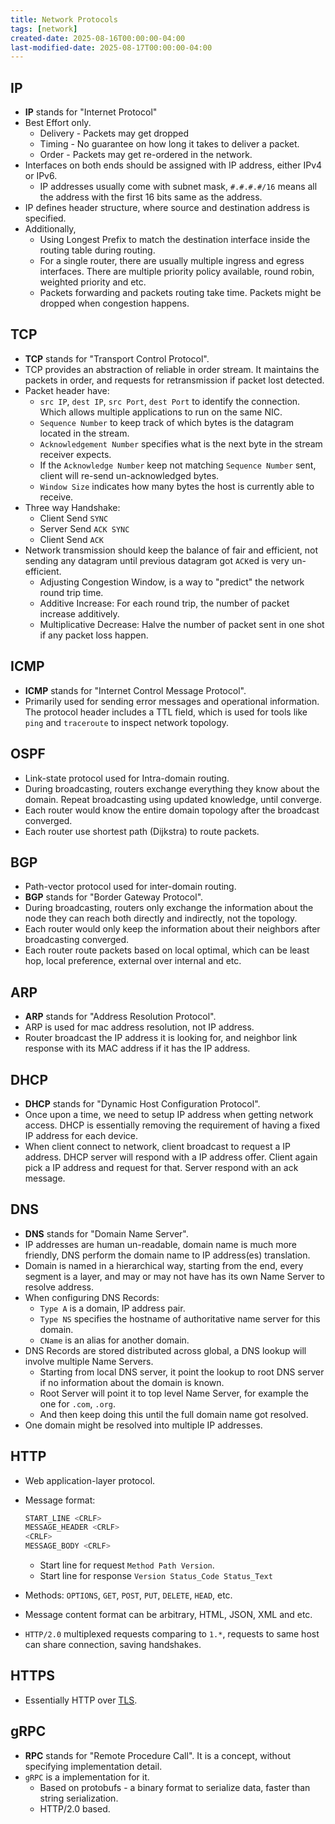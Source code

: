 ```yaml
---
title: Network Protocols
tags: [network]
created-date: 2025-08-16T00:00:00-04:00
last-modified-date: 2025-08-17T00:00:00-04:00
---
```


## IP

- **IP** stands for "Internet Protocol"
- Best Effort only.
	- Delivery - Packets may get dropped
	- Timing - No guarantee on how long it takes to deliver a packet.
	- Order - Packets may get re-ordered in the network.
- Interfaces on both ends should be assigned with IP address, either IPv4 or IPv6.
	- IP addresses usually come with subnet mask, `#.#.#.#/16` means all the address with the first 16 bits same as the address.
- IP defines header structure, where source and destination address is specified.
- Additionally,
	- Using Longest Prefix to match the destination interface inside the routing table during routing.
	- For a single router, there are usually multiple ingress and egress interfaces. There are multiple priority policy available, round robin, weighted priority and etc.
	- Packets forwarding and packets routing take time. Packets might be dropped when congestion happens.

## TCP

- **TCP** stands for "Transport Control Protocol".
- TCP provides an abstraction of reliable in order stream. It maintains the packets in order, and requests for retransmission if packet lost detected.
- Packet header have:
	- `src IP`, `dest IP`, `src Port`, `dest Port` to identify the connection. Which allows multiple applications to run on the same NIC.
	- `Sequence Number` to keep track of which bytes is the datagram located in the stream.
	- `Acknowledgement Number` specifies what is the next byte in the stream receiver expects.
	- If the `Acknowledge Number` keep not matching `Sequence Number` sent, client will re-send un-acknowledged bytes.
	- `Window Size` indicates how many bytes the host is currently able to receive.
- Three way Handshake:
	- Client Send `SYNC`
	- Server Send `ACK SYNC`
	- Client Send `ACK`
- Network transmission should keep the balance of fair and efficient, not sending any datagram until previous datagram got `ACK`ed is very un-efficient.
	- Adjusting Congestion Window, is a way to "predict" the network round trip time.
	- Additive Increase: For each round trip, the number of packet increase additively.
	- Multiplicative Decrease: Halve the number of packet sent in one shot if any packet loss happen.

## ICMP

- **ICMP** stands for "Internet Control Message Protocol".
- Primarily used for sending error messages and operational information. The protocol header includes a TTL field, which is used for tools like `ping` and `traceroute` to inspect network topology.

## OSPF

- Link-state protocol used for Intra-domain routing.
- During broadcasting, routers exchange everything they know about the domain. Repeat broadcasting using updated knowledge, until converge.
- Each router would know the entire domain topology after the broadcast converged.
- Each router use shortest path (Dijkstra) to route packets.

## BGP

- Path-vector protocol used for inter-domain routing.
- **BGP** stands for "Border Gateway Protocol".
- During broadcasting, routers only exchange the information about the node they can reach both directly and indirectly, not the topology.
- Each router would only keep the information about their neighbors after broadcasting converged.
- Each router route packets based on local optimal, which can be least hop, local preference, external over internal and etc.

## ARP

- **ARP** stands for "Address Resolution Protocol".
- ARP is used for mac address resolution, not IP address.
- Router broadcast the IP address it is looking for, and neighbor link response with its MAC address if it has the IP address.

## DHCP

- **DHCP** stands for "Dynamic Host Configuration Protocol".
- Once upon a time, we need to setup IP address when getting network access. DHCP is essentially removing the requirement of having a fixed IP address for each device.
- When client connect to network, client broadcast to request a IP address. DHCP server will respond with a IP address offer. Client again pick a IP address and request for that. Server respond with an ack message.

## DNS

- **DNS** stands for "Domain Name Server".
- IP addresses are human un-readable, domain name is much more friendly, DNS perform the domain name to IP address(es) translation.
- Domain is named in a hierarchical way, starting from the end, every segment is a layer, and may or may not have has its own Name Server to resolve address.
- When configuring DNS Records:
	- `Type A` is a domain, IP address pair.
	- `Type NS` specifies the hostname of authoritative name server for this domain.
	- `CName` is an alias for another domain.
- DNS Records are stored distributed across global, a DNS lookup will involve multiple Name Servers.
	- Starting from local DNS server, it point the lookup to root DNS server if no information about the domain is known.
	- Root Server will point it to top level Name Server, for example the one for `.com`, `.org`.
	- And then keep doing this until the full domain name got resolved.
- One domain might be resolved into multiple IP addresses.

## HTTP

- Web application-layer protocol.
- Message format:

	``` bash
	START_LINE <CRLF>
	MESSAGE_HEADER <CRLF>
	<CRLF>
	MESSAGE_BODY <CRLF>
	```

	- Start line for request `Method Path Version`.
	- Start line for response `Version Status_Code Status_Text`
- Methods: `OPTIONS`, `GET`, `POST`, `PUT`, `DELETE`, `HEAD`, etc.
- Message content format can be arbitrary, HTML, JSON, XML and etc.
- `HTTP/2.0` multiplexed requests comparing to `1.*`, requests to same host can share connection, saving handshakes.

## HTTPS

- Essentially HTTP over [TLS](note/by/developer/network_security.md#TLS).

## gRPC

- **RPC** stands for "Remote Procedure Call". It is a concept, without specifying implementation detail.
- `gRPC` is a implementation for it.
	- Based on protobufs - a binary format to serialize data, faster than string serialization.
	- HTTP/2.0 based.
